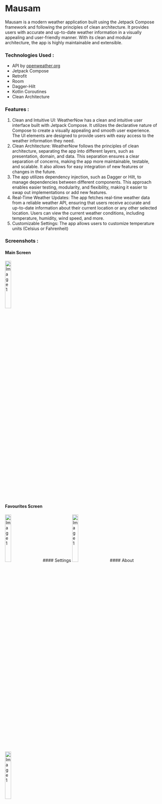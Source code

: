 # Mausam
Mausam is a modern weather application built using the Jetpack Compose framework and following the principles of clean architecture.
It provides users with accurate and up-to-date weather information in a visually appealing and user-friendly manner. 
With its clean and modular architecture, the app is highly maintainable and extensible.


### Technologies Used :
- API by [openweather.org](https://openweathermap.org/)
- Jetpack Compose
- Retrofit
- Room 
- Dagger-Hilt 
- Kotlin Coroutines
- Clean Architecture

### Features :
1. Clean and Intuitive UI: WeatherNow has a clean and intuitive user interface built with Jetpack Compose. It utilizes the declarative nature of Compose to create a visually appealing and smooth user experience. The UI elements are designed to provide users with easy access to the weather information they need.
2. Clean Architecture: WeatherNow follows the principles of clean architecture, separating the app into different layers, such as presentation, domain, and data. This separation ensures a clear separation of concerns, making the app more maintainable, testable, and scalable. It also allows for easy integration of new features or changes in the future.
3. The app utilizes dependency injection, such as Dagger or Hilt, to manage dependencies between different components. This approach enables easier testing, modularity, and flexibility, making it easier to swap out implementations or add new features.
4. Real-Time Weather Updates: The app fetches real-time weather data from a reliable weather API, ensuring that users receive accurate and up-to-date information about their current location or any other selected location. Users can view the current weather conditions, including temperature, humidity, wind speed, and more.
5. Customizable Settings: The app allows users to customize temperature units (Celsius or Fahrenheit)

### Screenshots :
#### Main Screen
   <img src="https://res.cloudinary.com/dixttklud/image/upload/v1685786772/Mausam/WhatsApp_Image_2023-06-03_at_15.34.49_awdphh.jpg" width = 20% height = 20% alt="Image 1" style="margin-right: 20px;">
  
#### Favourites Screen
  <img src="https://res.cloudinary.com/dixttklud/image/upload/v1685786773/Mausam/favourites_vqrzej.jpg" width = 20% height = 20% alt="Image 1" style="margin-right: 20px;">
#### Settings
  <img src="https://res.cloudinary.com/dixttklud/image/upload/v1685786774/Mausam/settings_nxvpm0.jpg" width = 20% height = 20% alt="Image 1" style="margin-right: 20px;">
#### About
  <img src="https://res.cloudinary.com/dixttklud/image/upload/v1685786778/Mausam/about_hyrrca.jpg" width = 20% height = 20% alt="Image 1" style="margin-right: 20px;">
